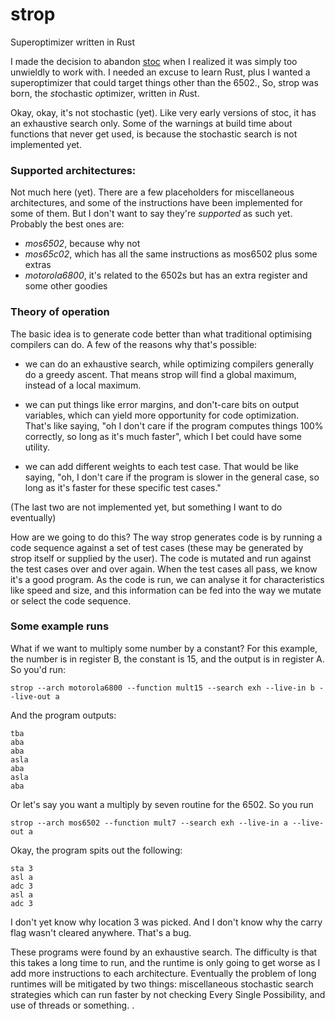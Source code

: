 # strop
Superoptimizer written in Rust

I made the decision to abandon [stoc](https://github.com/omarandlorraine/stoc)
when I realized it was simply too unwieldly to work with. I needed an excuse to
learn Rust, plus I wanted a superoptimizer that could target things other than
the 6502., So, strop was born, the *st*ochastic *op*timizer, written in *R*ust.

Okay, okay, it's not stochastic (yet). Like very early versions of stoc, it has
an exhaustive search only. Some of the warnings at build time about functions
that never get used, is because the stochastic search is not implemented yet.

### Supported architectures:
Not much here (yet). There are a few placeholders for miscellaneous
architectures, and some of the instructions have been implemented for some of
them. But I don't want to say they're *supported* as such yet. Probably the
best ones are:

- *mos6502*, because why not
- *mos65c02*, which has all the same instructions as mos6502 plus some extras
- *motorola6800*, it's related to the 6502s but has an extra register and some
  other goodies

### Theory of operation
The basic idea is to generate code better than what traditional optimising
compilers can do. A few of the reasons why that's possible:

- we can do an exhaustive search, while optimizing compilers generally do a
  greedy ascent. That means strop will find a global maximum, instead of a
  local maximum.

- we can put things like error margins, and don't-care bits on output
  variables, which can yield more opportunity for code optimization. That's
  like saying, "oh I don't care if the program computes things 100% correctly,
  so long as it's much faster", which I bet could have some utility.

- we can add different weights to each test case. That would be like saying,
  "oh, I don't care if the program is slower in the general case, so long as
  it's faster for these specific test cases."

(The last two are not implemented yet, but something I want to do eventually)

How are we going to do this? The way strop generates code is by running a code
sequence against a set of test cases (these may be generated by strop itself or
supplied by the user). The code is mutated and run against the test cases over
and over again. When the test cases all pass, we know it's a good program. As
the code is run, we can analyse it for characteristics like speed and size, and
this information can be fed into the way we mutate or select the code sequence.

### Some example runs

What if we want to multiply some number by a constant? For this example, the
number is in register B, the constant is 15, and the output is in register A.
So you'd run:

    strop --arch motorola6800 --function mult15 --search exh --live-in b --live-out a

And the program outputs:

	tba
	aba
	aba
	asla
	aba
	asla
	aba

Or let's say you want a multiply by seven routine for the 6502. So you run

    strop --arch mos6502 --function mult7 --search exh --live-in a --live-out a

Okay, the program spits out the following:

    sta 3
    asl a
    adc 3
    asl a
    adc 3

I don't yet know why location 3 was picked. And I don't know why the carry flag
wasn't cleared anywhere. That's a bug.

These programs were found by an exhaustive search. The difficulty is that this
takes a long time to run, and the runtime is only going to get worse as I add
more instructions to each architecture. Eventually the problem of long runtimes
will be mitigated by two things: miscellaneous stochastic search strategies
which can run faster by not checking Every Single Possibility, and use of
threads or something.
.
